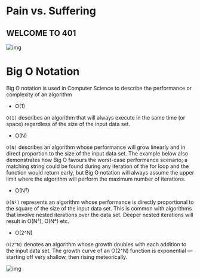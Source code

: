 # Pain vs. Suffering

## WELCOME TO 401 


![img](https://render.fineartamerica.com/images/images-profile-flow/400/images-medium-large-5/fitness-motivation-inspirational-print-lab-no-4-the-quotography-department.jpg)
 



# Big O Notation
Big O notation is used in Computer Science to describe the performance or complexity of an algorithm


- O(1)

`O(1)` describes an algorithm that will always execute in the same time (or space) regardless of the size of the input data set. 

- O(N)

`O(N)` describes an algorithm whose performance will grow linearly and in direct proportion to the size of the input data set. The example below also demonstrates how Big O favours the worst-case performance scenario; a matching string could be found during any iteration of the for loop and the function would return early, but Big O notation will always assume the upper limit where the algorithm will perform the maximum number of iterations.

- O(N²)

`O(N²)` represents an algorithm whose performance is directly proportional to the square of the size of the input data set. This is common with algorithms that involve nested iterations over the data set. Deeper nested iterations will result in O(N³), O(N⁴) etc.

- O(2^N)

`O(2^N)` denotes an algorithm whose growth doubles with each addition to the input data set. The growth curve of an O(2^N) function is exponential — starting off very shallow, then rising meteorically. 


![img](https://res.cloudinary.com/practicaldev/image/fetch/s--ark_FZG1--/c_limit%2Cf_auto%2Cfl_progressive%2Cq_auto%2Cw_880/https://thepracticaldev.s3.amazonaws.com/i/1omv0tmikzeaj24z8ps2.jpeg)


